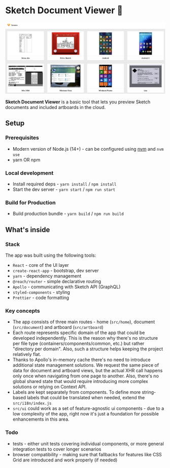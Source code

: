 # Sketch Document Viewer 🔎

![](./media/demo.png)

**Sketch Document Viewer** is a basic tool that lets you preview Sketch documents and included artboards in the cloud.

## Setup

### Prerequisites

* Modern version of Node.js (14+) - can be configured using [nvm](https://github.com/nvm-sh/nvm) and `nvm use`
* yarn OR npm

### Local development

* Install required deps - `yarn install` / `npm install`
* Start the dev server - `yarn start` / `npm run start`

### Build for Production

* Build production bundle - `yarn build` / `npm run build`

## What's inside

### Stack

The app was built using the following tools:

* `React` - core of the UI layer
* `create-react-app` - bootstrap, dev server
* `yarn` - dependency management
* `@reach/router` - simple declarative routing
* `Apollo` - communicating with Sketch API (GraphQL)
* `styled-components` - styling
* `Prettier` - code formatting

### Key concepts

* The app consists of three main routes - home (`src/home`), document (`src/document`) and artboard (`src/artboard`)
* Each route represents specific domain of the app that could be developed independently. This is the reason why there's no structure per file type (containers/components/common, etc.) but rather "directory per domain". Also, such a structure helps keeping the project relatively flat.
* Thanks to Apollo's in-memory cache there's no need to introduce additional state management solutions. We request the same piece of data for document and artboard views, but the actual XHR call happens only once when navigating from one page to another. Also, there's no global shared state that would require introducing more complex solutions or relying on Context API.
* Labels are kept separately from components. To define more string-based labels that could be translated when needed, extend the `src/i18n/index.js`
* `src/ui` could work as a set of feature-agnostic ui components - due to a low complexity of the app, right now it's just a foundation for possible enhancements in this area.

### Todo

* tests - either unit tests covering individual components, or more general integration tests to cover longer scenarios
* browser compatibility - making sure that fallbacks for features like CSS Grid are introduced and work properly (if needed)